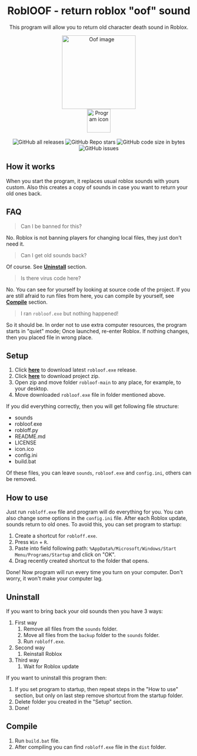 <div align="center">
  <h1>RoblOOF - return roblox "oof" sound</h1>
  <p>This program will allow you to return old character death sound in Roblox.</p>
  <img src="https://mystickermania.com/cdn/stickers/games/sticker_3326-256x256.png" alt="Oof image" width="200">
  <br>
  <img src="https://raw.githubusercontent.com/Zgoly/robloof/main/icon.ico" alt="Program icon" width="64">
  <br><br>
  <img alt="GitHub all releases" src="https://img.shields.io/github/downloads/zgoly/robloof/total?logo=GitHub&style=flat">
  <img alt="GitHub Repo stars" src="https://img.shields.io/github/stars/zgoly/robloof">
  <img alt="GitHub code size in bytes" src="https://img.shields.io/github/languages/code-size/zgoly/robloof?style=flat">
  <img alt="GitHub issues" src="https://img.shields.io/github/issues/zgoly/robloof?style=flat">
</div>

## How it works
When you start the program, it replaces usual roblox sounds with yours custom. Also this creates a copy of sounds in case you want to return your old ones back.
## FAQ
> Can I be banned for this?

No. Roblox is not banning players for changing local files, they just don't need it.

> Can I get old sounds back?

Of course. See **[Uninstall](https://github.com/Zgoly/robloof#uninstall)** section.

> Is there virus code here?

No. You can see for yourself by looking at source code of the project. If you are still afraid to run files from here, you can compile by yourself, see **[Compile](https://github.com/Zgoly/robloof#compile)** section.

> I ran `robloof.exe` but nothing happened!

So it should be. In order not to use extra computer resources, the program starts in "quiet" mode; Once launched, re-enter Roblox. If nothing changes, then you placed file in wrong place.

## Setup
1. Click **[here](https://github.com/zgoly/robloof/releases/latest/download/robloof.exe)** to download latest `robloof.exe` release.
2. Click **[here](https://github.com/Zgoly/robloof/archive/refs/heads/main.zip)** to download project zip.
3. Open zip and move folder `robloof-main` to any place, for example, to your desktop.
4. Move downloaded `robloof.exe` file in folder mentioned above.

If you did everything correctly, then you will get following file structure:

- sounds
- robloof.exe
- robloff.py
- README.md
- LICENSE
- icon.ico
- config.ini
- build.bat

Of these files, you can leave `sounds`, `robloof.exe` and `config.ini`, others can be removed.

## How to use
Just run `robloff.exe` file and program will do everything for you. You can also change some options in the `config.ini` file.
After each Roblox update, sounds return to old ones. To avoid this, you can set program to startup:

1. Create a shortcut for `robloff.exe`.
2. Press `Win` + `R`.
3. Paste into field following path: `%AppData%/Microsoft/Windows/Start Menu/Programs/Startup` and click on "OK".
4. Drag recently created shortcut to the folder that opens.

Done! Now program will run every time you turn on your computer. Don't worry, it won't make your computer lag.

## Uninstall
If you want to bring back your old sounds then you have 3 ways:

1. First way
    1. Remove all files from the `sounds` folder.
    2. Move all files from the `backup` folder to the `sounds` folder.
    3. Run `robloff.exe`.
2. Second way
    1. Reinstall Roblox
2. Third way
    1. Wait for Roblox update

If you want to uninstall this program then:

1. If you set program to startup, then repeat steps in the "How to use" section, but only on last step remove shortcut from the startup folder.
2. Delete folder you created in the "Setup" section.
3. Done!

## Compile
1. Run `build.bat` file.
2. After compiling you can find `robloff.exe` file in the `dist` folder.
